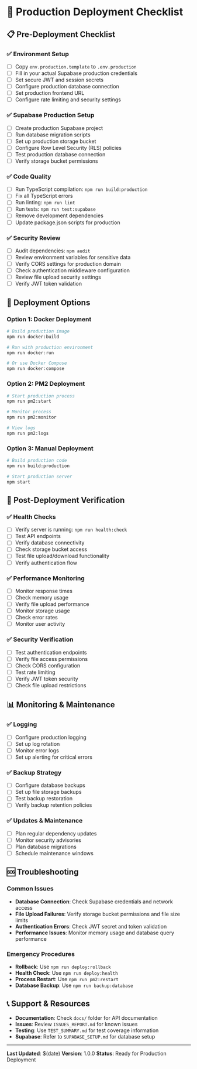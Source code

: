 # 🚀 Production Deployment Checklist

## 📋 Pre-Deployment Checklist

### ✅ Environment Setup
- [ ] Copy `env.production.template` to `.env.production`
- [ ] Fill in your actual Supabase production credentials
- [ ] Set secure JWT and session secrets
- [ ] Configure production database connection
- [ ] Set production frontend URL
- [ ] Configure rate limiting and security settings

### ✅ Supabase Production Setup
- [ ] Create production Supabase project
- [ ] Run database migration scripts
- [ ] Set up production storage bucket
- [ ] Configure Row Level Security (RLS) policies
- [ ] Test production database connection
- [ ] Verify storage bucket permissions

### ✅ Code Quality
- [ ] Run TypeScript compilation: `npm run build:production`
- [ ] Fix all TypeScript errors
- [ ] Run linting: `npm run lint`
- [ ] Run tests: `npm run test:supabase`
- [ ] Remove development dependencies
- [ ] Update package.json scripts for production

### ✅ Security Review
- [ ] Audit dependencies: `npm audit`
- [ ] Review environment variables for sensitive data
- [ ] Verify CORS settings for production domain
- [ ] Check authentication middleware configuration
- [ ] Review file upload security settings
- [ ] Verify JWT token validation

## 🚀 Deployment Options

### Option 1: Docker Deployment
```bash
# Build production image
npm run docker:build

# Run with production environment
npm run docker:run

# Or use Docker Compose
npm run docker:compose
```

### Option 2: PM2 Deployment
```bash
# Start production process
npm run pm2:start

# Monitor process
npm run pm2:monitor

# View logs
npm run pm2:logs
```

### Option 3: Manual Deployment
```bash
# Build production code
npm run build:production

# Start production server
npm start
```

## 🔧 Post-Deployment Verification

### ✅ Health Checks
- [ ] Verify server is running: `npm run health:check`
- [ ] Test API endpoints
- [ ] Verify database connectivity
- [ ] Check storage bucket access
- [ ] Test file upload/download functionality
- [ ] Verify authentication flow

### ✅ Performance Monitoring
- [ ] Monitor response times
- [ ] Check memory usage
- [ ] Verify file upload performance
- [ ] Monitor storage usage
- [ ] Check error rates
- [ ] Monitor user activity

### ✅ Security Verification
- [ ] Test authentication endpoints
- [ ] Verify file access permissions
- [ ] Check CORS configuration
- [ ] Test rate limiting
- [ ] Verify JWT token security
- [ ] Check file upload restrictions

## 📊 Monitoring & Maintenance

### ✅ Logging
- [ ] Configure production logging
- [ ] Set up log rotation
- [ ] Monitor error logs
- [ ] Set up alerting for critical errors

### ✅ Backup Strategy
- [ ] Configure database backups
- [ ] Set up file storage backups
- [ ] Test backup restoration
- [ ] Verify backup retention policies

### ✅ Updates & Maintenance
- [ ] Plan regular dependency updates
- [ ] Monitor security advisories
- [ ] Plan database migrations
- [ ] Schedule maintenance windows

## 🆘 Troubleshooting

### Common Issues
- **Database Connection**: Check Supabase credentials and network access
- **File Upload Failures**: Verify storage bucket permissions and file size limits
- **Authentication Errors**: Check JWT secret and token validation
- **Performance Issues**: Monitor memory usage and database query performance

### Emergency Procedures
- **Rollback**: Use `npm run deploy:rollback`
- **Health Check**: Use `npm run deploy:health`
- **Process Restart**: Use `npm run pm2:restart`
- **Database Backup**: Use `npm run backup:database`

## 📞 Support & Resources

- **Documentation**: Check `docs/` folder for API documentation
- **Issues**: Review `ISSUES_REPORT.md` for known issues
- **Testing**: Use `TEST_SUMMARY.md` for test coverage information
- **Supabase**: Refer to `SUPABASE_SETUP.md` for database setup

---

**Last Updated**: $(date)
**Version**: 1.0.0
**Status**: Ready for Production Deployment
